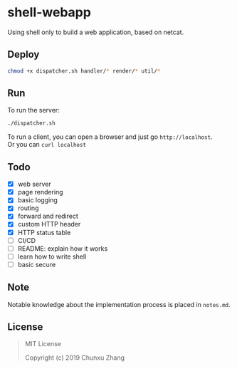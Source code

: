 # shell-webapp
Using shell only to build a web application, based on netcat. 

## Deploy 
```bash
chmod +x dispatcher.sh handler/* render/* util/*
```

## Run
To run the server:
```bash
./dispatcher.sh
```

To run a client, you can open a browser and just go `http://localhost`.  
Or you can `curl localhost`

## Todo

- [x] web server
- [x] page rendering
- [x] basic logging
- [x] routing
- [x] forward and redirect
- [x] custom HTTP header
- [x] HTTP status table
- [ ] CI/CD
- [ ] README: explain how it works
- [ ] learn how to write shell
- [ ] basic secure

## Note
Notable knowledge about the implementation process is placed in `notes.md`.

## License

> MIT License
> 
> Copyright (c) 2019 Chunxu Zhang
> 
